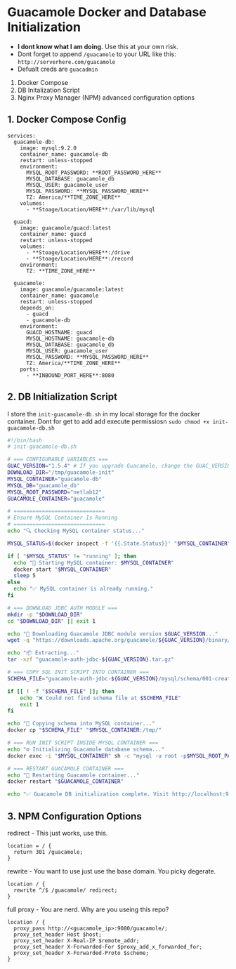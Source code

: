 # Guacamole Docker and Database Initialization
- **I dont know what I am doing.** Use this at your own risk.
- Dont forget to append `/guacamole` to your URL like this: `http://serverhere.com/guacamole` 
- Defualt creds are `guacadmin`

1. Docker Compose
2. DB Initalization Script
3. Nginx Proxy Manager (NPM) advanced configuration options

## 1. Docker Compose Config
```
services:
  guacamole-db:
    image: mysql:9.2.0
    container_name: guacamole-db
    restart: unless-stopped
    environment:
      MYSQL_ROOT_PASSWORD: **ROOT_PASSWORD_HERE**
      MYSQL_DATABASE: guacamole_db
      MYSQL_USER: guacamole_user
      MYSQL_PASSWORD: **MYSQL_PASSWORD_HERE**
      TZ: America/**TIME_ZONE_HERE**
    volumes:
      - **Stoage/Location/HERE**:/var/lib/mysql

  guacd:
    image: guacamole/guacd:latest
    container_name: guacd
    restart: unless-stopped
    volumes:
      - **Stoage/Location/HERE**:/drive
      - **Stoage/Location/HERE**:/record
    environment:
      TZ: **TIME_ZONE_HERE**

  guacamole:
    image: guacamole/guacamole:latest
    container_name: guacamole
    restart: unless-stopped
    depends_on:
      - guacd
      - guacamole-db
    environment:
      GUACD_HOSTNAME: guacd
      MYSQL_HOSTNAME: guacamole-db
      MYSQL_DATABASE: guacamole_db
      MYSQL_USER: guacamole_user
      MYSQL_PASSWORD: **MYSQL_PASSWORD_HERE**
      TZ: America/**TIME_ZONE_HERE**
    ports:
      - **INBOUND_PORT_HERE**:8080
```


## 2. DB Initialization Script
I store the `init-guacamole-db.sh` in my local storage for the docker container. Dont for get to add add execute permissiosn `sudo chmod +x init-guacamole-db.sh`

```bash
#!/bin/bash
# init-guacamole-db.sh

# === CONFIGURABLE VARIABLES ===
GUAC_VERSION="1.5.4" # If you upgrade Guacamole, change the GUAC_VERSION.
DOWNLOAD_DIR="/tmp/guacamole-init"
MYSQL_CONTAINER="guacamole-db"
MYSQL_DB="guacamole_db"
MYSQL_ROOT_PASSWORD="netlab12"
GUACAMOLE_CONTAINER="guacamole"

# =============================
# Ensure MySQL Container Is Running
# =============================
echo "🔍 Checking MySQL container status..."

MYSQL_STATUS=$(docker inspect -f '{{.State.Status}}' "$MYSQL_CONTAINER" 2>/dev/null)

if [ "$MYSQL_STATUS" != "running" ]; then
  echo "🚀 Starting MySQL container: $MYSQL_CONTAINER"
  docker start "$MYSQL_CONTAINER"
  sleep 5
else
  echo "✅ MySQL container is already running."
fi

# === DOWNLOAD JDBC AUTH MODULE ===
mkdir -p "$DOWNLOAD_DIR"
cd "$DOWNLOAD_DIR" || exit 1

echo "🔽 Downloading Guacamole JDBC module version $GUAC_VERSION..."
wget -q "https://downloads.apache.org/guacamole/${GUAC_VERSION}/binary/guacamole-auth-jdbc-${GUAC_VERSION}.tar.gz"

echo "📦 Extracting..."
tar -xzf "guacamole-auth-jdbc-${GUAC_VERSION}.tar.gz"

# === COPY SQL INIT SCRIPT INTO CONTAINER ===
SCHEMA_FILE="guacamole-auth-jdbc-${GUAC_VERSION}/mysql/schema/001-create-schema.sql"

if [[ ! -f "$SCHEMA_FILE" ]]; then
    echo "❌ Could not find schema file at $SCHEMA_FILE"
    exit 1
fi

echo "📁 Copying schema into MySQL container..."
docker cp "$SCHEMA_FILE" "$MYSQL_CONTAINER:/tmp/"

# === RUN INIT SCRIPT INSIDE MYSQL CONTAINER ===
echo "⚙️ Initializing Guacamole database schema..."
docker exec -i "$MYSQL_CONTAINER" sh -c "mysql -u root -p$MYSQL_ROOT_PASSWORD $MYSQL_DB < /tmp/001-create-schema.sql"

# === RESTART GUACAMOLE CONTAINER ===
echo "🔄 Restarting Guacamole container..."
docker restart "$GUACAMOLE_CONTAINER"

echo "✅ Guacamole DB initialization complete. Visit http://localhost:9080/guacamole"
```

## 3. NPM Configuration Options
redirect - This just works, use this.
```
location = / {
  return 301 /guacamole;
}
```

rewrite - You want to use just use the base domain. You picky degerate.
```
location / {
  rewrite ^/$ /guacamole/ redirect;
}
```

full proxy - You are nerd. Why are you useing this repo?
```
location / {
  proxy_pass http://<guacamole_ip>:9080/guacamole/;
  proxy_set_header Host $host;
  proxy_set_header X-Real-IP $remote_addr;
  proxy_set_header X-Forwarded-For $proxy_add_x_forwarded_for;
  proxy_set_header X-Forwarded-Proto $scheme;
}
```

